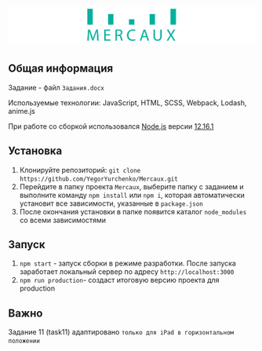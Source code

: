 # ![Mercaux](project-logo.png)

## Общая информация

Задание - файл `Задания.docx`

Используемые технологии: JavaScript, HTML, SCSS, Webpack, Lodash, anime.js

При работе со сборкой использовался [Node.js](https://nodejs.org/en/) версии [12.16.1](https://nodejs.org/download/release/v12.16.1/)

## Установка

1. Клонируйте репозиторий: `git clone https://github.com/YegorYurchenko/Mercaux.git`
1. Перейдите в папку проекта `Mercaux`, выберите папку с заданием и выполните команду `npm install` или `npm i`, которая автоматически установит все зависимости, указанные в `package.json`
1. После окончания установки в папке появится каталог `node_modules` со всеми зависимостями

## Запуск

1. `npm start` - запуск сборки в режиме разработки. После запуска заработает локальный сервер по адресу `http://localhost:3000`
1. `npm run production`- создаст итоговую версию проекта для production

## Важно

Задание 11 (task11) адаптировано `только для iPad в горизонтальном положении`


